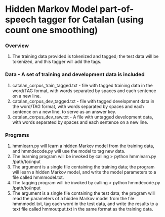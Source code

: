 # Hidden Markov Model part-of-speech tagger for Catalan (using count one smoothing)
### Overview
1. The training data provided is tokenized and tagged; the test data will be tokenized, and this tagger will add the tags.

### Data - A set of training and development data is included</h3>
1. catalan_corpus_train_tagged.txt - file with tagged training data in the word/TAG format, with words separated by spaces and each sentence on a new line.
2. catalan_corpus_dev_tagged.txt - file with tagged development data in the word/TAG format, with words separated by spaces and each sentence on a new line, to serve as an answer key.	
3. catalan_corpus_dev_raw.txt - A file with untagged development data, with words separated by spaces and each sentence on a new line. 

### Programs
1. hmmlearn.py will learn a hidden Markov model from the training data, and hmmdecode.py will use the model to tag new data.
2. The learning program will be invoked by calling > python hmmlearn.py /path/to/input
3. The argument is a single file containing the training data; the program will learn a hidden Markov model, and write the model parameters to a file called hmmmodel.txt. 
4. The tagging program will be invoked by calling > python hmmdecode.py /path/to/input
5. The argument is a single file containing the test data; the program will read the parameters of a hidden Markov model from the file hmmmodel.txt, tag each word in the test data, and write the results to a text file called hmmoutput.txt in the same format as the training data.
	